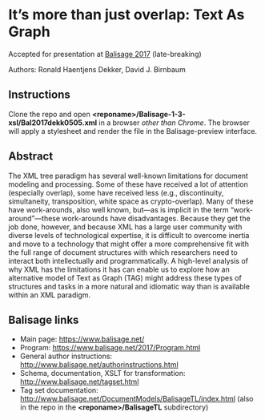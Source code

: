 # It’s more than just overlap: Text As Graph

Accepted for presentation at [Balisage 2017](https://www.balisage.net/2017/Program.html) (late-breaking)

Authors: Ronald Haentjens Dekker, David J. Birnbaum

## Instructions

Clone the repo and open **\<reponame\>/Balisage-1-3-xsl/Bal2017dekk0505.xml** in a browser _other than Chrome_. The browser will apply a stylesheet and render the file in the Balisage-preview interface.

## Abstract

The XML tree paradigm has several well-known limitations for document modeling and processing. Some of these have received a lot of attention (especially overlap), some have received less (e.g., discontinuity, simultaneity, transposition, white space as crypto-overlap). Many of these have work-arounds, also well known, but—as is implicit in the term “work-around”—these work-arounds have disadvantages. Because they get the job done, however, and because XML has a large user community with diverse levels of technological expertise, it is difficult to overcome inertia and move to a technology that might offer a more comprehensive fit with the full range of document structures with which researchers need to interact both intellectually and programmatically. A high-level analysis of why XML has the limitations it has can enable us to explore how an alternative model of Text as Graph (TAG) might address these types of structures and tasks in a more natural and idiomatic way than is available within an XML paradigm.


## Balisage links

* Main page: <https://www.balisage.net/>
* Program: <https://www.balisage.net/2017/Program.html>
* General author instructions: <http://www.balisage.net/authorinstructions.html>
* Schema, documentation, XSLT for transformation: <http://www.balisage.net/tagset.html>
* Tag set documentation: <http://www.balisage.net/DocumentModels/BalisageTL/index.html> (also in the repo in the **\<reponame\>/BalisageTL** subdirectory)
